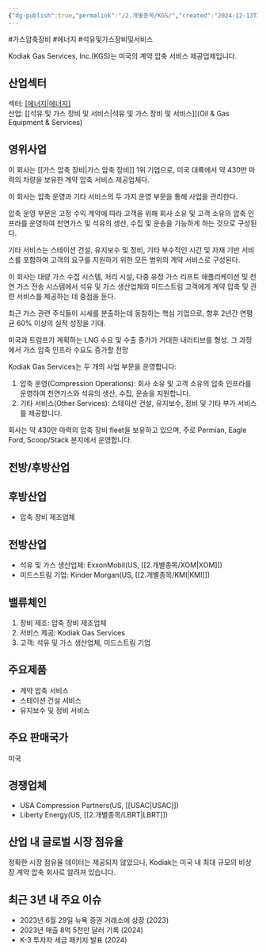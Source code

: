 ```yaml
---
{"dg-publish":true,"permalink":"/2.개별종목/KGS/","created":"2024-12-13T20:44:21.911+09:00","updated":"2025-07-29T21:37:04.807+09:00"}
---
```


#가스압축장비 #에너지 #석유및가스장비및서비스

Kodiak Gas Services, Inc.(KGS)는 미국의 계약 압축 서비스 제공업체입니다.

## 산업섹터

섹터: [[에너지\|에너지]](Energy)  
산업: [[석유 및 가스 장비 및 서비스\|석유 및 가스 장비 및 서비스]](Oil & Gas Equipment & Services)

## 영위사업

이 회사는 [[가스 압축 장비\|가스 압축 장비]] 1위 기업으로, 미국 대륙에서 약 430만 마력의 차량을 보유한 계약 압축 서비스 제공업체다.  

이 회사는 압축 운영과 기타 서비스의 두 가지 운영 부문을 통해 사업을 관리한다.  
  
압축 운영 부문은 고정 수익 계약에 따라 고객을 위해 회사 소유 및 고객 소유의 압축 인프라를 운영하여 천연가스 및 석유의 생산, 수집 및 운송을 가능하게 하는 것으로 구성된다.  

기타 서비스는 스테이션 건설, 유지보수 및 정비, 기타 부수적인 시간 및 자재 기반 서비스를 포함하여 고객의 요구를 지원하기 위한 모든 범위의 계약 서비스로 구성된다.  
  
이 회사는 대량 가스 수집 시스템, 처리 시설, 다중 유정 가스 리프트 애플리케이션 및 천연 가스 전송 시스템에서 석유 및 가스 생산업체와 미드스트림 고객에게 계약 압축 및 관련 서비스를 제공하는 데 중점을 둔다.

최근 가스 관련 주식들이 시세를 분출하는데 동참하는 핵심 기업으로, 향후 2년간 연평균 60% 이상의 실적 성장을 기대. 

미국과 트럼프가 계획하는 LNG 수요 및 수출 증가가 거대한 내러티브를 형성. 그 과정에서 가스 압축 인프라 수요도 증가할 전망

Kodiak Gas Services는 두 개의 사업 부문을 운영합니다:

1. 압축 운영(Compression Operations): 회사 소유 및 고객 소유의 압축 인프라를 운영하여 천연가스와 석유의 생산, 수집, 운송을 지원합니다.
2. 기타 서비스(Other Services): 스테이션 건설, 유지보수, 정비 및 기타 부가 서비스를 제공합니다.

회사는 약 430만 마력의 압축 장비 fleet을 보유하고 있으며, 주로 Permian, Eagle Ford, Scoop/Stack 분지에서 운영합니다.

## 전방/후방산업

## 후방산업

- 압축 장비 제조업체

## 전방산업

- 석유 및 가스 생산업체: ExxonMobil(US, [[2.개별종목/XOM\|XOM]])
- 미드스트림 기업: Kinder Morgan(US, [[2.개별종목/KMI\|KMI]])

## 밸류체인

1. 장비 제조: 압축 장비 제조업체
2. 서비스 제공: Kodiak Gas Services
3. 고객: 석유 및 가스 생산업체, 미드스트림 기업

## 주요제품

- 계약 압축 서비스
- 스테이션 건설 서비스
- 유지보수 및 정비 서비스

## 주요 판매국가

미국

## 경쟁업체

- USA Compression Partners(US, [[USAC\|USAC]])
- Liberty Energy(US, [[2.개별종목/LBRT\|LBRT]])

## 산업 내 글로벌 시장 점유율

정확한 시장 점유율 데이터는 제공되지 않았으나, Kodiak는 미국 내 최대 규모의 비상장 계약 압축 회사로 알려져 있습니다.

## 최근 3년 내 주요 이슈

- 2023년 6월 29일 뉴욕 증권 거래소에 상장 (2023)
- 2023년 매출 8억 5천만 달러 기록 (2024)
- K-3 투자자 세금 패키지 발표 (2024)
